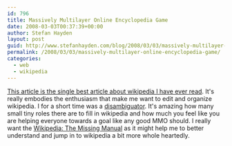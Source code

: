 ```yaml
---
id: 796
title: Massively Multilayer Online Encyclopedia Game
date: 2008-03-03T00:37:39+00:00
author: Stefan Hayden
layout: post
guid: http://www.stefanhayden.com/blog/2008/03/03/massively-multilayer-online-encyclopedia-game/
permalink: /2008/03/03/massively-multilayer-online-encyclopedia-game/
categories:
  - web
  - wikipedia
---
```

<a href="http://www.nybooks.com/articles/21131">This article is the single best article about wikipedia I have ever read</a>. It's really embodies the enthusiasm that make me want to edit and organize wikipedia. I for a short time was a <a href="http://en.wikipedia.org/wiki/Wikipedia:Disambiguation">disambiguator</a>. It's amazing how many small tiny roles there are to fill in wikipedia and how much you feel like you are helping everyone towards a goal like any good MMO should. I really want the <a href="http://www.amazon.com/o/ASIN/0596515162/stefanhayden-20">Wikipedia: The Missing Manual</a> as it might help me to better understand and jump in to wikipedia a bit more whole heartedly.